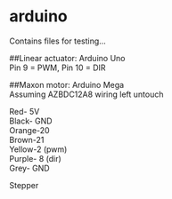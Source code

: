 # arduino
Contains files for testing...

##Linear actuator: Arduino Uno  
Pin 9 = PWM, Pin 10 = DIR

##Maxon motor: Arduino Mega  
Assuming AZBDC12A8 wiring left untouch

Red- 5V  
Black- GND  
Orange-20  
Brown-21  
Yellow-2 (pwm)  
Purple- 8 (dir)  
Grey- GND  

Stepper
